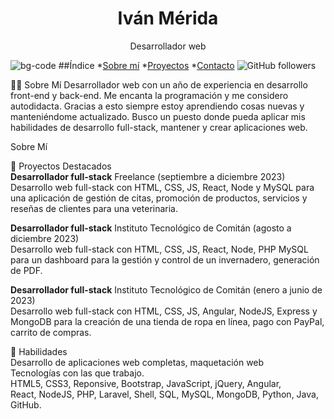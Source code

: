 
<h1 align="center"> Iván Mérida</h1>
<p align="center">Desarrollador web</h2>

![bg-code](https://p4.wallpaperbetter.com/wallpaper/999/599/785/html-code-coffee-programmers-wallpaper-preview.jpg)
##Índice
*[Sobre mí](#sobre-mi)
*[Proyectos](#proyectos)
*[Contacto](#contacto)
![GitHub followers](https://img.shields.io/github/followers/ivanmerida?style=social)

👨‍💻 Sobre Mí
Desarrollador web con un año de experiencia en desarrollo front-end y back-end.
Me encanta la programación y me considero autodidacta.
Gracias a esto siempre estoy aprendiendo cosas nuevas y manteniéndome
actualizado.
Busco un puesto donde pueda aplicar mis habilidades de desarrollo full-stack,
mantener y crear aplicaciones web.

 Sobre Mí

🌟 Proyectos Destacados<br/>
<b>Desarrollador full-stack</b>
Freelance (septiembre a diciembre 2023)<br/>
Desarrollo web full-stack con HTML, CSS, JS, React, Node y MySQL para una
aplicación de gestión de citas, promoción de productos, servicios y reseñas de
clientes para una veterinaria.<br/>

<b>Desarrollador full-stack</b>
Instituto Tecnológico de Comitán (agosto a diciembre 2023)<br/>
Desarrollo web full-stack con HTML, CSS, JS, React, Node, PHP MySQL para un
dashboard para la gestión y control de un invernadero, generación de PDF.<br/>

<b>Desarrollador full-stack</b>
Instituto Tecnológico de Comitán (enero a junio de 2023)<br/>
Desarrollo web full-stack con HTML, CSS, JS, Angular, NodeJS, Express y MongoDB
para la creación de una tienda de ropa en línea, pago con PayPal, carrito de
compras.<br/>


🚀 Habilidades<br/>
Desarrollo de aplicaciones web completas, maquetación web<br/>
Tecnologías con las que trabajo.<br/>
HTML5, CSS3, Reponsive, Bootstrap, JavaScript, jQuery, Angular, <br/>
React, NodeJS, PHP, Laravel, Shell, SQL, MySQL, MongoDB, Python, Java, GitHub.





